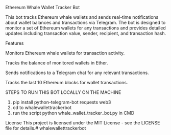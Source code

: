 Ethereum Whale Wallet Tracker Bot 

This bot tracks Ethereum whale wallets and sends real-time notifications about wallet balances and transactions via Telegram. The bot is designed to monitor a set of Ethereum wallets for any transactions and provides detailed updates including transaction value, sender, recipient, and transaction hash.

Features

Monitors Ethereum whale wallets for transaction activity.

Tracks the balance of monitored wallets in Ether.

Sends notifications to a Telegram chat for any relevant transactions.

Tracks the last 10 Ethereum blocks for wallet transactions.

STEPS TO RUN THIS BOT LOCALLY ON THE MACHINE 

1. pip install python-telegram-bot requests web3
2. cd to whalewallettrackerbot 
3. run the script python whale_wallet_tracker_bot.py
 in CMD


License
This project is licensed under the MIT License - see the LICENSE file for details.# whalewallettrackerbot
